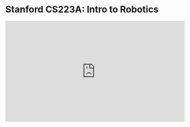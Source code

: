 # Stanford CS223A: Intro to Robotics

<iframe width="560" height="315" src="https://www.youtube.com/embed/videoseries?list=PL65CC0384A1798ADF" title="YouTube video player" frameborder="0" allow="accelerometer; autoplay; clipboard-write; encrypted-media; gyroscope; picture-in-picture" allowfullscreen></iframe>

<!-- ![type:video](https://www.youtube.com/embed/0yD3uBshJB0)

![type:video](https://www.youtube.com/embed/QKyDrUonp98)

![type:video](https://www.youtube.com/embed/Mm5Tfm04cKk)

![type:video](https://www.youtube.com/embed/IY38-bK6yXs)

![type:video](https://www.youtube.com/embed/u79KfNgP1Cc)

![type:video](https://www.youtube.com/embed/fwHc0a8DMQ0)

![type:video](https://www.youtube.com/embed/6SRTAoyzC6A)

![type:video](https://www.youtube.com/embed/XrNdB4k5kUk)

![type:video](https://www.youtube.com/embed/-B3cyFXrhos)

![type:video](https://www.youtube.com/embed/7wIqGavQjTQ)

![type:video](https://www.youtube.com/embed/o3Xx3vi6qzo)

![type:video](https://www.youtube.com/embed/MCmkUJGYvOY)

![type:video](https://www.youtube.com/embed/5-k2RzfIgoU)

![type:video](https://www.youtube.com/embed/U3diaQ-iU0I)

![type:video](https://www.youtube.com/embed/A6QEQFTBKnA)

![type:video](https://www.youtube.com/embed/DdqNdpcFcF8) -->
